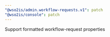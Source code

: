 ```yaml
---
"@wso2is/admin.workflow-requests.v1": patch
"@wso2is/console": patch
---
```


Support formatted workflow-request properties
